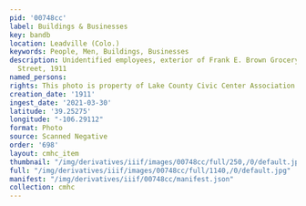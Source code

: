 ```yaml
---
pid: '00748cc'
label: Buildings & Businesses
key: bandb
location: Leadville (Colo.)
keywords: People, Men, Buildings, Businesses
description: Unidentified employees, exterior of Frank E. Brown Grocery, 1001 Poplar
  Street, 1911
named_persons: 
rights: This photo is property of Lake County Civic Center Association.
creation_date: '1911'
ingest_date: '2021-03-30'
latitude: '39.25275'
longitude: "-106.29112"
format: Photo
source: Scanned Negative
order: '698'
layout: cmhc_item
thumbnail: "/img/derivatives/iiif/images/00748cc/full/250,/0/default.jpg"
full: "/img/derivatives/iiif/images/00748cc/full/1140,/0/default.jpg"
manifest: "/img/derivatives/iiif/00748cc/manifest.json"
collection: cmhc
---
```

